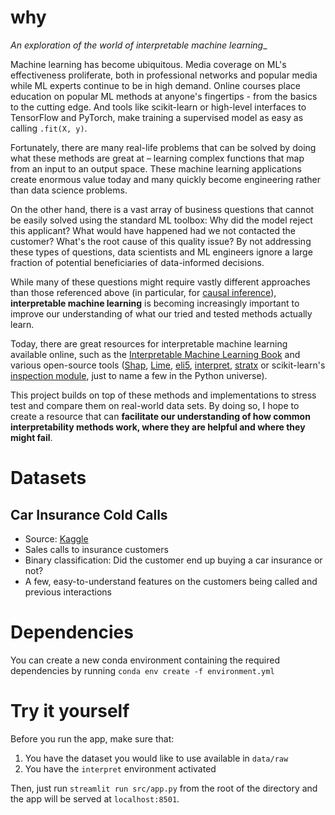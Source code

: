 # why

_An exploration of the world of interpretable machine learning__

Machine learning has become ubiquitous. Media coverage on ML's effectiveness proliferate, both in professional networks and popular media while ML experts continue to be in high demand. Online courses place education on popular ML methods at anyone's fingertips - from the basics to the cutting edge. And tools like scikit-learn or high-level interfaces to TensorFlow and PyTorch, make training a supervised model as easy as calling `.fit(X, y)`.

Fortunately, there are many real-life problems that can be solved by doing what these methods are great at – learning complex functions that map from an input to an output space. These machine learning applications create enormous value today and many quickly become engineering rather than data science problems.

On the other hand, there is a vast array of business questions that cannot be easily solved using the standard ML toolbox: Why did the model reject this applicant? What would have happened had we not contacted the customer? What's the root cause of this quality issue? By not addressing these types of questions, data scientists and ML engineers ignore a large fraction of potential beneficiaries of data-informed decisions.

While many of these questions might require vastly different approaches than those referenced above (in particular, for [causal inference](https://www.hsph.harvard.edu/miguel-hernan/causal-inference-book/)), **interpretable machine learning** is becoming increasingly important to improve our understanding of what our tried and tested methods actually learn.

Today, there are great resources for interpretable machine learning available online, such as the [Interpretable Machine Learning Book](https://christophm.github.io/interpretable-ml-book/) and various open-source tools ([Shap](https://github.com/slundberg/shap), [Lime](https://github.com/marcotcr/lime), [eli5](https://eli5.readthedocs.io/en/latest/), [interpret](https://github.com/interpretml/interpret), [stratx](https://github.com/parrt/stratx) or scikit-learn's [inspection module](https://scikit-learn.org/stable/inspection.html), just to name a few in the Python universe).

This project builds on top of these methods and implementations to stress test and compare them on real-world data sets. By doing so, I hope to create a resource that can **facilitate our understanding of how common interpretability methods work, where they are helpful and where they might fail**.

# Datasets

## Car Insurance Cold Calls
* Source: [Kaggle](https://www.kaggle.com/kondla/carinsurance)
* Sales calls to insurance customers
* Binary classification: Did the customer end up buying a car insurance or not?
* A few, easy-to-understand features on the customers being called and previous interactions

# Dependencies

You can create a new conda environment containing the required dependencies by running `conda env create -f environment.yml`

# Try it yourself

Before you run the app, make sure that:
1. You have the dataset you would like to use available in `data/raw`
2. You have the `interpret` environment activated

Then, just run `streamlit run src/app.py` from the root of the directory and the app will be served at `localhost:8501`.
